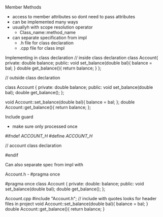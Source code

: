 Member Methods

- access to member attributes so dont need to pass attributes
- can be implemented many ways
- usuallyh with scope resolution operator
  - Class_name::method_name
- can separate specification from impl 
  - .h file for class declaration
  - .cpp file for class impl 

Implementing in class declaration
// inside class declaration
class Account{
    private:
        double balance;
    public:
        void set_balance(double bal){
            balance = bal;
        }
        double get_balance(){
            return balance;
        }
};

// outside class declaration

class Account {
    private:
        double balance;
    public:
        void set_balance(double bal);
        double get_balance();
};

void Account::set_balance(double bal){
    balance = bal;
};
double Account::get_balance(){
    return balance;
};

Include guard  
- make sure only processed once

#ifndef _ACCOUNT_H_
#define _ACCOUNT_H_ 

// account class declaration

#endif

Can also separate spec from impl with 


Account.h - #pragma once 

#pragma once
class Account {
    private: 
        double: balance;
    public:
        void set_balance(double bal);
        double get_balance();
};

Account.cpp
#include "Account.h"; // include with quotes looks for header files in project
void Account::set_balance(double bal){
    balance = bal;
}
double Account::get_balance(){
    return balance;
}